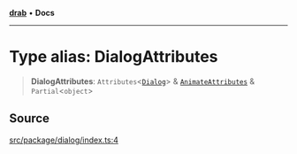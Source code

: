 [**drab**](/docs/README.md) • **Docs**

---

# Type alias: DialogAttributes

> **DialogAttributes**: `Attributes`\<[`Dialog`](/docs/classes/Dialog.md)\> & [`AnimateAttributes`](/docs/type-aliases/AnimateAttributes.md) & `Partial`\<`object`\>

## Source

[src/package/dialog/index.ts:4](https://github.com/rossrobino/components/blob/13acb4ddbdca1f70bfc20fffda57758e606a2f95/src/package/dialog/index.ts#L4)
